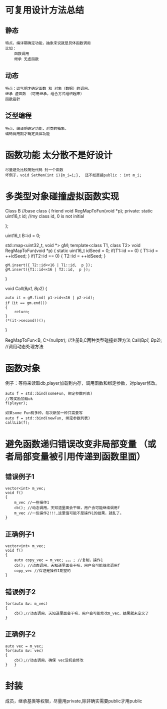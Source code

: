 
# 可复用设计方法总结
## 静态
	特点，编译期确定功能，抽象来说就是具体函数调用
	比如：
		函数调用
		继承 无虚函数

## 动态
	特点：运气期才确定函数 和 对象（数据）的调用。
	继承 虚函数 （可用继承，组合方式组织起来）
	函数指针
	
## 泛型编程
	特点，编译期确定功能，对类的抽象。
	编码调用期才确定具体功能

# 函数功能 太分散不是好设计
	尽量避免比较简短代码 封一个函数
	坏例子，void SetMem(int i){m_i=i;},  还不如直接public : int m_i;

# 多类型对象碰撞虚拟函数实现

Class B //base class
{
friend void RegMapToFun(void *p);
	private:
		static uint16_t id; //my class id, 0 is not initial

};

uint16_t B::id = 0;


std::map<uint32_t, void *> gM;
template<class T1,  class T2>
void RegMapToFun(void *p)
{
	static uint16_t idSeed = 0;
	if(T1::id == 0)
	{
		T1::id = ++idSeed;
	}
	if(T2::id == 0)
	{
		T2::id = ++idSeed;
	}

	gM.insert({ T2::id<<16 | T1::id,  p });
	gM.insert({T1::id<<16 | T2::id,  p });
}

void Call(B*p1, B*p2)
{

	auto it = gM.find( p1->id<<16 | p2->id);
	if（it == gm.end())
	{
		return;
	}
	(*(it->second))();
}

RegMapToFun<B, C>(nullptr); //注册B,C两种类型碰撞处理方法
Call(B*p1, B*p2); //调用动态处理方法

# 函数对象
例子：等将来读取db,player加载到内存，调用函数和绑定参数，对player修改。

	auto f = std::bind(someFun, 绑定参数列表)
	//等奖励加载ok
	f(player);

	如果some Fun有多种，每次新加一种只需要写
	auto f = std::bind(newFun, 绑定参数列表)
	callLib(f);

# 避免函数递归错误改变非局部变量  （或者局部变量被引用传递到函数里面）

## 错误例子1	
	vector<int> m_vec;
	void f()
	{
		m_vec //一些操作1
		cb(); //动态调用，天知道里面会干嘛，用户会可能继续调用f
		m_vec //一些操作2!!!,这里值可能不是操作1的结果，就乱了。
	}
## 正确例子1	
	vector<int> m_vec;
	void f()
	{
		auto copy_vec = m_vec; 。。。; //复制，操作1
		cb(); //动态调用，天知道里面会干嘛，用户会可能继续调用f
		copy_vec //保证是操作1期望的
	}

## 错误例子2
	for(auto &v: m_vec)
	{
		cb();//动态调用，天知道里面会干嘛，用户会可能修改m_vec，结果就未定义了
	}
## 正确例子2
	auto vec = m_vec;
	for(auto &v: vec)
	{
		cb();//动态调用，确保 vec没机会修改
	}	}

# 封装
成员，继承基类等权限，尽量用private,除非确实需要public才用public